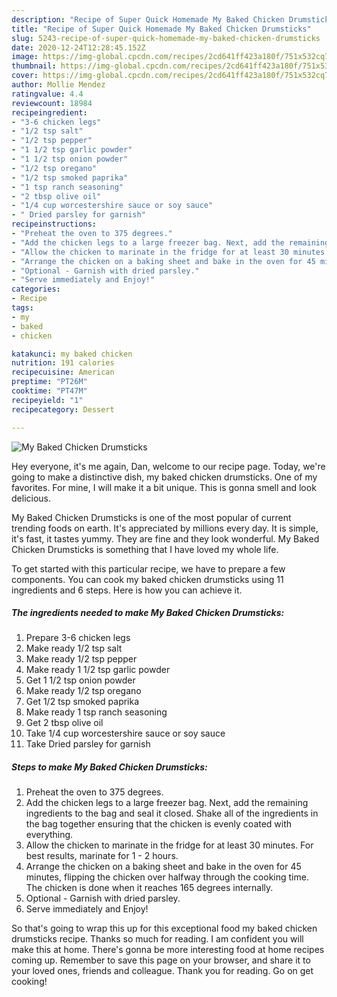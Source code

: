 ```yaml
---
description: "Recipe of Super Quick Homemade My Baked Chicken Drumsticks"
title: "Recipe of Super Quick Homemade My Baked Chicken Drumsticks"
slug: 5243-recipe-of-super-quick-homemade-my-baked-chicken-drumsticks
date: 2020-12-24T12:28:45.152Z
image: https://img-global.cpcdn.com/recipes/2cd641ff423a180f/751x532cq70/my-baked-chicken-drumsticks-recipe-main-photo.jpg
thumbnail: https://img-global.cpcdn.com/recipes/2cd641ff423a180f/751x532cq70/my-baked-chicken-drumsticks-recipe-main-photo.jpg
cover: https://img-global.cpcdn.com/recipes/2cd641ff423a180f/751x532cq70/my-baked-chicken-drumsticks-recipe-main-photo.jpg
author: Mollie Mendez
ratingvalue: 4.4
reviewcount: 18984
recipeingredient:
- "3-6 chicken legs"
- "1/2 tsp salt"
- "1/2 tsp pepper"
- "1 1/2 tsp garlic powder"
- "1 1/2 tsp onion powder"
- "1/2 tsp oregano"
- "1/2 tsp smoked paprika"
- "1 tsp ranch seasoning"
- "2 tbsp olive oil"
- "1/4 cup worcestershire sauce or soy sauce"
- " Dried parsley for garnish"
recipeinstructions:
- "Preheat the oven to 375 degrees."
- "Add the chicken legs to a large freezer bag. Next, add the remaining ingredients to the bag and seal it closed. Shake all of the ingredients in the bag together ensuring that the chicken is evenly coated with everything."
- "Allow the chicken to marinate in the fridge for at least 30 minutes. For best results, marinate for 1 - 2 hours."
- "Arrange the chicken on a baking sheet and bake in the oven for 45 minutes, flipping the chicken over halfway through the cooking time. The chicken is done when it reaches 165 degrees internally."
- "Optional - Garnish with dried parsley."
- "Serve immediately and Enjoy!"
categories:
- Recipe
tags:
- my
- baked
- chicken

katakunci: my baked chicken 
nutrition: 191 calories
recipecuisine: American
preptime: "PT26M"
cooktime: "PT47M"
recipeyield: "1"
recipecategory: Dessert

---
```



![My Baked Chicken Drumsticks](https://img-global.cpcdn.com/recipes/2cd641ff423a180f/751x532cq70/my-baked-chicken-drumsticks-recipe-main-photo.jpg)

Hey everyone, it's me again, Dan, welcome to our recipe page. Today, we're going to make a distinctive dish, my baked chicken drumsticks. One of my favorites. For mine, I will make it a bit unique. This is gonna smell and look delicious.

My Baked Chicken Drumsticks is one of the most popular of current trending foods on earth. It's appreciated by millions every day. It is simple, it's fast, it tastes yummy. They are fine and they look wonderful. My Baked Chicken Drumsticks is something that I have loved my whole life.




To get started with this particular recipe, we have to prepare a few components. You can cook my baked chicken drumsticks using 11 ingredients and 6 steps. Here is how you can achieve it.

<!--inarticleads1-->

##### The ingredients needed to make My Baked Chicken Drumsticks:

1. Prepare 3-6 chicken legs
1. Make ready 1/2 tsp salt
1. Make ready 1/2 tsp pepper
1. Make ready 1 1/2 tsp garlic powder
1. Get 1 1/2 tsp onion powder
1. Make ready 1/2 tsp oregano
1. Get 1/2 tsp smoked paprika
1. Make ready 1 tsp ranch seasoning
1. Get 2 tbsp olive oil
1. Take 1/4 cup worcestershire sauce or soy sauce
1. Take  Dried parsley for garnish




<!--inarticleads2-->

##### Steps to make My Baked Chicken Drumsticks:

1. Preheat the oven to 375 degrees.
1. Add the chicken legs to a large freezer bag. Next, add the remaining ingredients to the bag and seal it closed. Shake all of the ingredients in the bag together ensuring that the chicken is evenly coated with everything.
1. Allow the chicken to marinate in the fridge for at least 30 minutes. For best results, marinate for 1 - 2 hours.
1. Arrange the chicken on a baking sheet and bake in the oven for 45 minutes, flipping the chicken over halfway through the cooking time. The chicken is done when it reaches 165 degrees internally.
1. Optional - Garnish with dried parsley.
1. Serve immediately and Enjoy!




So that's going to wrap this up for this exceptional food my baked chicken drumsticks recipe. Thanks so much for reading. I am confident you will make this at home. There's gonna be more interesting food at home recipes coming up. Remember to save this page on your browser, and share it to your loved ones, friends and colleague. Thank you for reading. Go on get cooking!
